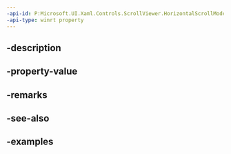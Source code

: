 ```yaml
---
-api-id: P:Microsoft.UI.Xaml.Controls.ScrollViewer.HorizontalScrollMode
-api-type: winrt property
---
```


## -description

## -property-value

## -remarks

## -see-also

## -examples


